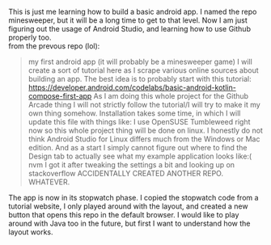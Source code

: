 This is just me learning how to build a basic android app. I named the repo minesweeper, but it will be a long time to get to that level. Now I am just figuring out the usage of Android Studio, and learning how to use Github properly too.<br>
from the prevous repo (lol):

>my first android app (it will probably be a minesweeper game) I will create a sort of tutorial here as I scrape various online sources about building an app.
The best idea is to probably start with this tutorial: https://developer.android.com/codelabs/basic-android-kotlin-compose-first-app
As I am doing this whole project for the Github Arcade thing I will not strictly follow the tutorial/I will try to make it my own thing somehow.
Installation takes some time, in which I will update this file with things like: I use OpenSUSE Tumbleweed right now so this whole project thing will be done on linux. I honestly do not think Android Studio for Linux differs much from the Windows or Mac edition.
And as a start I simply cannot figure out where to find the Design tab to actually see what my example application looks like:( nvm I got it after tweaking the settings a bit and looking up on stackoverflow ACCIDENTALLY CREATED ANOTHER REPO. WHATEVER.

The app is now in its stopwatch phase. I copied the stopwatch code from a tutorial website, I only played around with the layout, and created a new button that opens this repo in the default browser. I would like to play around with Java too in the future, but first I want to understand how the layout works.
